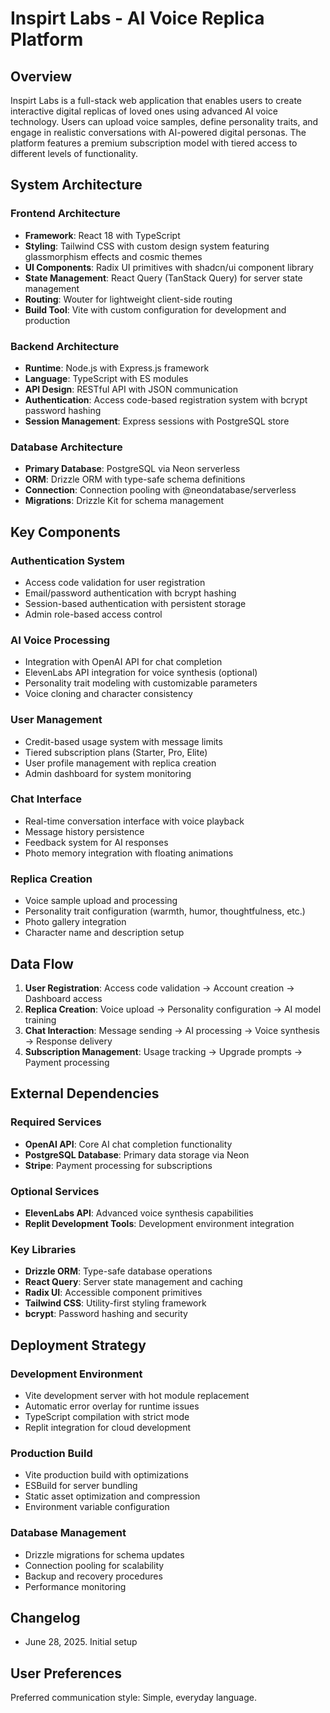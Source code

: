 # Inspirt Labs - AI Voice Replica Platform

## Overview

Inspirt Labs is a full-stack web application that enables users to create interactive digital replicas of loved ones using advanced AI voice technology. Users can upload voice samples, define personality traits, and engage in realistic conversations with AI-powered digital personas. The platform features a premium subscription model with tiered access to different levels of functionality.

## System Architecture

### Frontend Architecture
- **Framework**: React 18 with TypeScript
- **Styling**: Tailwind CSS with custom design system featuring glassmorphism effects and cosmic themes
- **UI Components**: Radix UI primitives with shadcn/ui component library
- **State Management**: React Query (TanStack Query) for server state management
- **Routing**: Wouter for lightweight client-side routing
- **Build Tool**: Vite with custom configuration for development and production

### Backend Architecture
- **Runtime**: Node.js with Express.js framework
- **Language**: TypeScript with ES modules
- **API Design**: RESTful API with JSON communication
- **Authentication**: Access code-based registration system with bcrypt password hashing
- **Session Management**: Express sessions with PostgreSQL store

### Database Architecture
- **Primary Database**: PostgreSQL via Neon serverless
- **ORM**: Drizzle ORM with type-safe schema definitions
- **Connection**: Connection pooling with @neondatabase/serverless
- **Migrations**: Drizzle Kit for schema management

## Key Components

### Authentication System
- Access code validation for user registration
- Email/password authentication with bcrypt hashing
- Session-based authentication with persistent storage
- Admin role-based access control

### AI Voice Processing
- Integration with OpenAI API for chat completion
- ElevenLabs API integration for voice synthesis (optional)
- Personality trait modeling with customizable parameters
- Voice cloning and character consistency

### User Management
- Credit-based usage system with message limits
- Tiered subscription plans (Starter, Pro, Elite)
- User profile management with replica creation
- Admin dashboard for system monitoring

### Chat Interface
- Real-time conversation interface with voice playback
- Message history persistence
- Feedback system for AI responses
- Photo memory integration with floating animations

### Replica Creation
- Voice sample upload and processing
- Personality trait configuration (warmth, humor, thoughtfulness, etc.)
- Photo gallery integration
- Character name and description setup

## Data Flow

1. **User Registration**: Access code validation → Account creation → Dashboard access
2. **Replica Creation**: Voice upload → Personality configuration → AI model training
3. **Chat Interaction**: Message sending → AI processing → Voice synthesis → Response delivery
4. **Subscription Management**: Usage tracking → Upgrade prompts → Payment processing

## External Dependencies

### Required Services
- **OpenAI API**: Core AI chat completion functionality
- **PostgreSQL Database**: Primary data storage via Neon
- **Stripe**: Payment processing for subscriptions

### Optional Services
- **ElevenLabs API**: Advanced voice synthesis capabilities
- **Replit Development Tools**: Development environment integration

### Key Libraries
- **Drizzle ORM**: Type-safe database operations
- **React Query**: Server state management and caching
- **Radix UI**: Accessible component primitives
- **Tailwind CSS**: Utility-first styling framework
- **bcrypt**: Password hashing and security

## Deployment Strategy

### Development Environment
- Vite development server with hot module replacement
- Automatic error overlay for runtime issues
- TypeScript compilation with strict mode
- Replit integration for cloud development

### Production Build
- Vite production build with optimizations
- ESBuild for server bundling
- Static asset optimization and compression
- Environment variable configuration

### Database Management
- Drizzle migrations for schema updates
- Connection pooling for scalability
- Backup and recovery procedures
- Performance monitoring

## Changelog

- June 28, 2025. Initial setup

## User Preferences

Preferred communication style: Simple, everyday language.